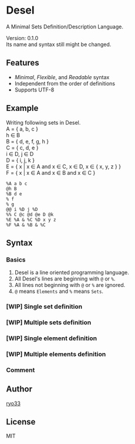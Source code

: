 # Desel
A Minimal Sets Definition/Description Language.  
  
Version: 0.1.0  
Its name and syntax still might be changed.  

## Features
* *Minimal*, *Flexible*, and *Readable* syntax
* Independent from the order of definitions
* Supports UTF-8

## Example
Writing following sets in Desel.  
A = { a, b, c }  
h ∈ B  
B = { d, e, f, g, h }  
C = { c, d, e }  
i ∈ D, j ∈ D  
D = { i, j, k }  
E = { x | x ∈ A and x ∈ C, x ∈ D, x ∈ { x, y, z } }  
F = { x | x ∈ A and x ∈ B and x ∈ C }  
```setdl
%A a b c
@h B
%B d e
% f
% g
@@ i %D j %D
%% C @c @d @e D @k
%E %A & %C %D x y z
%F %A & %B & %C
```

## Syntax

### Basics
1. Desel is a line oriented programming language.
2. All Desel's lines are beginning with `@` or `%`.
3. All lines not beginning with `@` or `%` are ignored.
4. `@` means `Elements` and `%` means `Sets`.

### [WIP] Single set definition
### [WIP] Multiple sets definition
### [WIP] Single element definition
### [WIP] Multiple elements definition
### Comment

## Author
[ryo33](https://github.com/ryo33)

## License
MIT
